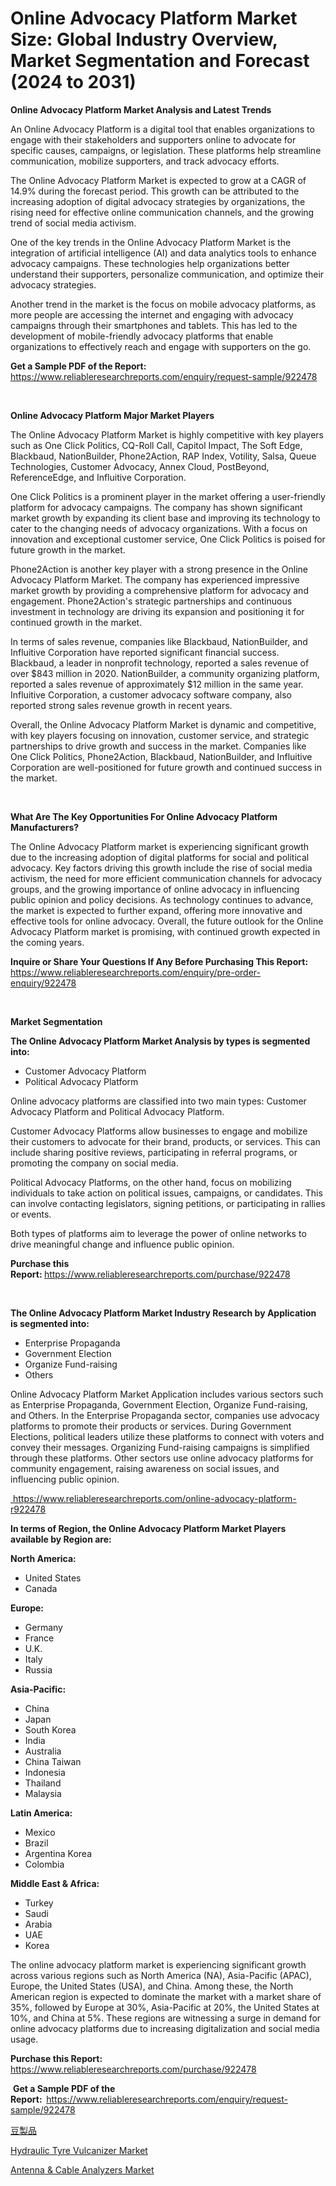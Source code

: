 <p><h1>Online Advocacy Platform Market Size: Global Industry Overview, Market Segmentation and Forecast (2024 to 2031)</h1></p><p><strong>Online Advocacy Platform Market Analysis and Latest Trends</strong></p>
<p><p>An Online Advocacy Platform is a digital tool that enables organizations to engage with their stakeholders and supporters online to advocate for specific causes, campaigns, or legislation. These platforms help streamline communication, mobilize supporters, and track advocacy efforts.</p><p>The Online Advocacy Platform Market is expected to grow at a CAGR of 14.9% during the forecast period. This growth can be attributed to the increasing adoption of digital advocacy strategies by organizations, the rising need for effective online communication channels, and the growing trend of social media activism. </p><p>One of the key trends in the Online Advocacy Platform Market is the integration of artificial intelligence (AI) and data analytics tools to enhance advocacy campaigns. These technologies help organizations better understand their supporters, personalize communication, and optimize their advocacy strategies.</p><p>Another trend in the market is the focus on mobile advocacy platforms, as more people are accessing the internet and engaging with advocacy campaigns through their smartphones and tablets. This has led to the development of mobile-friendly advocacy platforms that enable organizations to effectively reach and engage with supporters on the go.</p></p>
<p><strong>Get a Sample PDF of the Report:&nbsp;</strong> <a href="https://www.reliableresearchreports.com/enquiry/request-sample/922478">https://www.reliableresearchreports.com/enquiry/request-sample/922478</a></p>
<p>&nbsp;</p>
<p><strong>Online Advocacy Platform Major Market Players</strong></p>
<p><p>The Online Advocacy Platform Market is highly competitive with key players such as One Click Politics, CQ-Roll Call, Capitol Impact, The Soft Edge, Blackbaud, NationBuilder, Phone2Action, RAP Index, Votility, Salsa, Queue Technologies, Customer Advocacy, Annex Cloud, PostBeyond, ReferenceEdge, and Influitive Corporation.</p><p>One Click Politics is a prominent player in the market offering a user-friendly platform for advocacy campaigns. The company has shown significant market growth by expanding its client base and improving its technology to cater to the changing needs of advocacy organizations. With a focus on innovation and exceptional customer service, One Click Politics is poised for future growth in the market.</p><p>Phone2Action is another key player with a strong presence in the Online Advocacy Platform Market. The company has experienced impressive market growth by providing a comprehensive platform for advocacy and engagement. Phone2Action's strategic partnerships and continuous investment in technology are driving its expansion and positioning it for continued growth in the market.</p><p>In terms of sales revenue, companies like Blackbaud, NationBuilder, and Influitive Corporation have reported significant financial success. Blackbaud, a leader in nonprofit technology, reported a sales revenue of over $843 million in 2020. NationBuilder, a community organizing platform, reported a sales revenue of approximately $12 million in the same year. Influitive Corporation, a customer advocacy software company, also reported strong sales revenue growth in recent years.</p><p>Overall, the Online Advocacy Platform Market is dynamic and competitive, with key players focusing on innovation, customer service, and strategic partnerships to drive growth and success in the market. Companies like One Click Politics, Phone2Action, Blackbaud, NationBuilder, and Influitive Corporation are well-positioned for future growth and continued success in the market.</p></p>
<p>&nbsp;</p>
<p><strong>What Are The Key Opportunities For Online Advocacy Platform Manufacturers?</strong></p>
<p><p>The Online Advocacy Platform market is experiencing significant growth due to the increasing adoption of digital platforms for social and political advocacy. Key factors driving this growth include the rise of social media activism, the need for more efficient communication channels for advocacy groups, and the growing importance of online advocacy in influencing public opinion and policy decisions. As technology continues to advance, the market is expected to further expand, offering more innovative and effective tools for online advocacy. Overall, the future outlook for the Online Advocacy Platform market is promising, with continued growth expected in the coming years.</p></p>
<p><strong>Inquire or Share Your Questions If Any Before Purchasing This Report:</strong> <a href="https://www.reliableresearchreports.com/enquiry/pre-order-enquiry/922478">https://www.reliableresearchreports.com/enquiry/pre-order-enquiry/922478</a></p>
<p>&nbsp;</p>
<p><strong>Market Segmentation</strong></p>
<p><strong>The Online Advocacy Platform Market Analysis by types is segmented into:</strong></p>
<p><ul><li>Customer Advocacy Platform</li><li>Political Advocacy Platform</li></ul></p>
<p><p>Online advocacy platforms are classified into two main types: Customer Advocacy Platform and Political Advocacy Platform. </p><p>Customer Advocacy Platforms allow businesses to engage and mobilize their customers to advocate for their brand, products, or services. This can include sharing positive reviews, participating in referral programs, or promoting the company on social media.</p><p>Political Advocacy Platforms, on the other hand, focus on mobilizing individuals to take action on political issues, campaigns, or candidates. This can involve contacting legislators, signing petitions, or participating in rallies or events. </p><p>Both types of platforms aim to leverage the power of online networks to drive meaningful change and influence public opinion.</p></p>
<p><strong>Purchase this Report:&nbsp;</strong><a href="https://www.reliableresearchreports.com/purchase/922478">https://www.reliableresearchreports.com/purchase/922478</a></p>
<p>&nbsp;</p>
<p><strong>The Online Advocacy Platform Market Industry Research by Application is segmented into:</strong></p>
<p><ul><li>Enterprise Propaganda</li><li>Government Election</li><li>Organize Fund-raising</li><li>Others</li></ul></p>
<p><p>Online Advocacy Platform Market Application includes various sectors such as Enterprise Propaganda, Government Election, Organize Fund-raising, and Others. In the Enterprise Propaganda sector, companies use advocacy platforms to promote their products or services. During Government Elections, political leaders utilize these platforms to connect with voters and convey their messages. Organizing Fund-raising campaigns is simplified through these platforms. Other sectors use online advocacy platforms for community engagement, raising awareness on social issues, and influencing public opinion.</p></p>
<p><a href="https://www.reliableresearchreports.com/online-advocacy-platform-r922478">&nbsp;https://www.reliableresearchreports.com/online-advocacy-platform-r922478</a></p>
<p><strong>In terms of Region, the Online Advocacy Platform Market Players available by Region are:</strong></p>
<p>
    <p> <strong> North America: </strong>
        <ul>
            <li>United States</li>
            <li>Canada</li>
        </ul>
        </p> 
    <p> <strong> Europe: </strong>
        <ul>
            <li>Germany</li>
            <li>France</li>
            <li>U.K.</li>
            <li>Italy</li>
            <li>Russia</li>
        </ul>
        </p> 
    <p> <strong> Asia-Pacific: </strong>
        <ul>
            <li>China</li>
            <li>Japan</li>
            <li>South Korea</li>
            <li>India</li>
            <li>Australia</li>
            <li>China Taiwan</li>
            <li>Indonesia</li>
            <li>Thailand</li>
            <li>Malaysia</li>
        </ul>
        </p> 
    <p> <strong> Latin America: </strong>
        <ul>
            <li>Mexico</li>
            <li>Brazil</li>
            <li>Argentina Korea</li>
            <li>Colombia</li>
        </ul>
        </p> 
    <p> <strong> Middle East & Africa: </strong>
        <ul>
            <li>Turkey</li>
            <li>Saudi</li>
            <li>Arabia</li>
            <li>UAE</li>
            <li>Korea</li>
        </ul>
    </p>
    </p>
<p><p>The online advocacy platform market is experiencing significant growth across various regions such as North America (NA), Asia-Pacific (APAC), Europe, the United States (USA), and China. Among these, the North American region is expected to dominate the market with a market share of 35%, followed by Europe at 30%, Asia-Pacific at 20%, the United States at 10%, and China at 5%. These regions are witnessing a surge in demand for online advocacy platforms due to increasing digitalization and social media usage.</p></p>
<p><strong>Purchase this Report: </strong><a href="https://www.reliableresearchreports.com/purchase/922478">https://www.reliableresearchreports.com/purchase/922478</a></p>
<p>&nbsp;<strong>Get a Sample PDF of the Report:&nbsp;&nbsp;</strong><a href="https://www.reliableresearchreports.com/enquiry/request-sample/922478">https://www.reliableresearchreports.com/enquiry/request-sample/922478</a></p>
<p><strong></strong></p>
<p><p><a href="https://github.com/mohamedbakry57/Market-Research-Report-List-3/blob/main/385870955836.md">豆製品</a></p><p><a href="https://www.linkedin.com/pulse/hydraulic-tyre-vulcanizer-market-size-reveals-best-marketing-u63pe?trackingId=%2FKL6CyJYPPNbUWXzAwXU8g%3D%3D">Hydraulic Tyre Vulcanizer Market</a></p><p><a href="https://www.linkedin.com/pulse/antenna-amp-cable-analyzers-market-analysis-its-cagr-segmentation-gd37f">Antenna & Cable Analyzers Market</a></p></p>